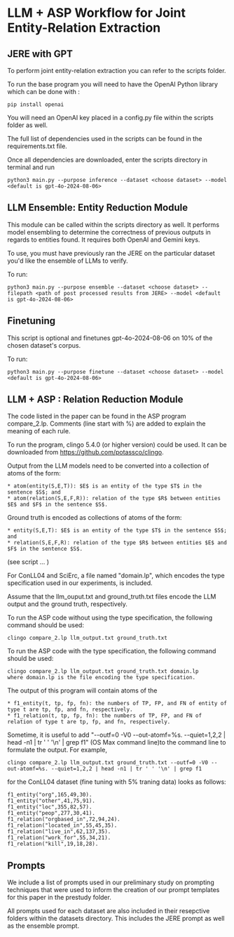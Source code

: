 # LLM + ASP Workflow for Joint Entity-Relation Extraction

## JERE with GPT 
To perform joint entity-relation extraction you can refer to the scripts folder. 

To run the base program you will need to have the OpenAI Python library which can be done with :

    pip install openai

You will need an OpenAI key placed in a config.py file within the scripts folder as well. 

The full list of dependencies used in the scripts can be found in the requirements.txt file. 

Once all dependencies are downloaded, enter the scripts directory in terminal and run 

    python3 main.py --purpose inference --dataset <choose dataset> --model <default is gpt-4o-2024-08-06>

## LLM Ensemble: Entity Reduction Module
This module can be called within the scripts directory as well. It performs model ensembling to determine the correctness of previous outputs in regards to entities found. It requires both OpenAI and Gemini keys. 

To use, you must have previously ran the JERE on the particular dataset you'd like the ensemble of LLMs to verify. 

To run:
    
    python3 main.py --purpose ensemble --dataset <choose dataset> --filepath <path of post processed results from JERE> --model <default is gpt-4o-2024-08-06>

## Finetuning
This script is optional and finetunes gpt-4o-2024-08-06 on 10% of the chosen dataset's corpus. 

To run: 

    python3 main.py --purpose finetune --dataset <choose dataset> --model <default is gpt-4o-2024-08-06>

## LLM + ASP : Relation Reduction Module

The code listed in the paper can be found in the ASP program compare_2.lp. Comments (line start with %) are added to explain the meaning of each rule. 

To run the program, clingo 5.4.0 (or higher version) could be used. It can be downloaded from https://github.com/potassco/clingo.

Output from the LLM models need to be converted into a collection of atoms of the form: 

    * atom(entity(S,E,T)): $E$ is an entity of the type $T$ in the sentence $S$; and 
    * atom(relation(S,E,F,R)): relation of the type $R$ between entities $E$ and $F$ in the sentence $S$.

Ground truth is encoded as collections of atoms of the form: 

    * entity(S,E,T): $E$ is an entity of the type $T$ in the sentence $S$; and 
    * relation(S,E,F,R): relation of the type $R$ between entities $E$ and $F$ in the sentence $S$.

(see script ... )

For ConLL04 and SciErc, a file named "domain.lp", which encodes the type specification used in our experiments, is included.  

Assume that the llm_ouput.txt and ground_truth.txt files encode the LLM output and the ground truth, respectively. 

To run the ASP code without using the type specification, the following command should be used:

    clingo compare_2.lp llm_output.txt ground_truth.txt 

To run the ASP code with the type specification, the following command should be used:

    clingo compare_2.lp llm_output.txt ground_truth.txt domain.lp 
    where domain.lp is the file encoding the type specification.  

The output of this program will contain atoms of the 

    * f1_entity(t, tp, fp, fn): the numbers of TP, FP, and FN of entity of type t are tp, fp, and fn, respectively.    
    * f1_relation(t, tp, fp, fn): the numbers of TP, FP, and FN of relation of type t are tp, fp, and fn, respectively.   

Sometime, it is useful to add "--outf=0 -V0 --out-atomf=%s. --quiet=1,2,2 | head -n1 | tr ' ' '\n' | grep f1" (OS Max command line)to the command line to formulate the output. For example,  

    clingo compare_2.lp llm_output.txt ground_truth.txt --outf=0 -V0 --out-atomf=%s. --quiet=1,2,2 | head -n1 | tr ' ' '\n' | grep f1 

for the ConLL04 dataset (fine tuning with 5% traning data) looks as follows: 

    f1_entity("org",165,49,30).
    f1_entity("other",41,75,91).
    f1_entity("loc",355,82,57).
    f1_entity("peop",277,30,41).
    f1_relation("orgbased_in",72,94,24).
    f1_relation("located_in",55,45,35).
    f1_relation("live_in",62,137,35).
    f1_relation("work_for",55,34,21).
    f1_relation("kill",19,18,28).

## Prompts
We include a list of prompts used in our preliminary study on prompting techniques that were used to inform the creation of our prompt templates for this paper in the prestudy folder. 

All prompts used for each dataset are also included in their resepctive folders within the datasets directory. This includes the JERE prompt as well as the ensemble prompt. 

